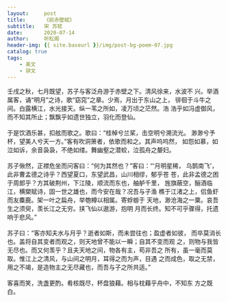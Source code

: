 ```yaml
---
layout:     post
title:      《前赤壁赋》
subtitle:   宋 苏轼
date:       2020-07-14
author:     听松阁
header-img: {{ site.baseurl }}/img/post-bg-poem-07.jpg
catalog: true
tags:
    - 美文
    - 骈文
---
```


   壬戌之秋，七月既望，苏子与客泛舟游于赤壁之下。清风徐来，水波不
兴。举酒属客，诵“明月”之诗，歌“窈窕”之章。少焉，月出于东山之上，
徘徊于斗牛之间。白露横江，水光接天。纵一苇之所如，凌万顷之茫然。浩
浩乎如冯虚御风，而不知其所止；飘飘乎如遗世独立，羽化而登仙。
<br><br>
     于是饮酒乐甚，扣舷而歌之。歌曰：“桂棹兮兰桨，击空明兮溯流光。
渺渺兮予杯，望美人兮天一方。”客有吹洞箫者，依歌而和之。其声呜呜然，
如怨如慕，如泣如诉，余音袅袅，不绝如缕。舞幽壑之潜蛟，泣孤舟之嫠妇。
<br><br>
     苏子愀然，正襟危坐而问客曰：“何为其然也？”客曰：“‘月明星稀，
乌鹊南飞’，此非曹孟德之诗乎？西望夏口，东望武昌，山川相缪，郁乎苍
苍，此非孟德之困于周郎乎？方其破荆州，下江陵，顺流而东也，舳舻千里，
旌旗蔽空，酾酒临江，横槊赋诗，固一世之雄也，而今安在哉？况吾与子渔
樵于江渚之上，侣鱼虾而友麋鹿。架一叶之扁舟，举匏樽以相属。寄蜉蝣于
天地，渺沧海之一粟。哀吾生之须臾，羡长江之无穷。挟飞仙以遨游，抱明
月而长终。知不可乎骤得，托遗响于悲风。”
<br><br>
     苏子曰：“客亦知夫水与月乎？逝者如斯，而未尝往也；盈虚者如彼，
而卒莫消长也。盖将自其变者而观之，则天地曾不能以一瞬；自其不变而观
之，则物与我皆无尽也。而又何羡乎？且夫天地之间，物各有主，苟非吾之
所有，虽一毫而莫取。惟江上之清风，与山间之明月，耳得之而为声，目遇
之而成色，取之无禁，用之不竭，是造物主之无尽藏也，而吾与子之所共适。”
<br><br>
     客喜而笑，洗盏更酌。肴核既尽，杯盘狼藉。相与枕藉乎舟中，不知东
方之既白。
